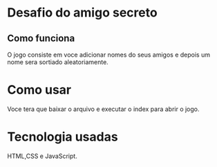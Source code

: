 <h1>Desafio do amigo secreto</h1>
<h2>Como funciona</h2>
<p>O jogo consiste em voce adicionar nomes do seus amigos e depois um nome sera sortiado aleatoriamente.</p>
<h1>Como usar</h1>
<p>Voce tera que baixar o arquivo e executar o index para abrir o jogo. </p>
<h1>Tecnologia usadas</h1>
<p>HTML,CSS e JavaScript.</p>
